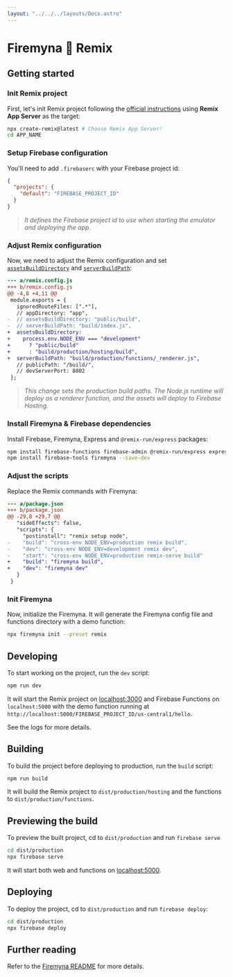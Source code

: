 ```yaml
---
layout: "../../../layouts/Docs.astro"
---
```


# Firemyna 💖 Remix

## Getting started

### Init Remix project

First, let's init Remix project following the [official instructions](https://remix.run/docs/en/v1/tutorials/blog) using **Remix App Server** as the target:

```bash
npx create-remix@latest # Choose Remix App Server!
cd APP_NAME
```

### Setup Firebase configuration

You'll need to add `.firebaserc` with your Firebase project id:

```json
{
  "projects": {
    "default": "FIREBASE_PROJECT_ID"
  }
}
```

> _It defines the Firebase project id to use when starting the emulator and deploying the app._

### Adjust Remix configuration

Now, we need to adjust the Remix configuration and set [`assetsBuildDirectory`](https://remix.run/docs/en/v1/api/conventions#assetsbuilddirectory) and [`serverBuildPath`](https://remix.run/docs/en/v1/api/conventions#serverbuildpath):

```diff
--- a/remix.config.js
+++ b/remix.config.js
@@ -4,8 +4,11 @@
 module.exports = {
   ignoredRouteFiles: [".*"],
   // appDirectory: "app",
-  // assetsBuildDirectory: "public/build",
-  // serverBuildPath: "build/index.js",
+  assetsBuildDirectory:
+    process.env.NODE_ENV === "development"
+      ? "public/build"
+      : "build/production/hosting/build",
+  serverBuildPath: "build/production/functions/_renderer.js",
   // publicPath: "/build/",
   // devServerPort: 8002
 };
```

> _This change sets the production build paths. The Node.js runtime will deploy as a renderer function, and the assets will deploy to Firebase Hosting._

### Install Firemyna & Firebase dependencies

Install Firebase, Firemyna, Express and `@remix-run/express` packages:

```bash
npm install firebase-functions firebase-admin @remix-run/express express --save
npm install firebase-tools firemyna --save-dev
```

### Adjust the scripts

Replace the Remix commands with Firemyna:

```diff
--- a/package.json
+++ b/package.json
@@ -29,8 +29,7 @@
   "sideEffects": false,
   "scripts": {
     "postinstall": "remix setup node",
-    "build": "cross-env NODE_ENV=production remix build",
-    "dev": "cross-env NODE_ENV=development remix dev",
-    "start": "cross-env NODE_ENV=production remix-serve build"
+    "build": "firemyna build",
+    "dev": "firemyna dev"
   }
 }
```

### Init Firemyna

Now, initialize the Firemyna. It will generate the Firemyna config file and
functions directory with a demo function:

```bash
npx firemyna init --preset remix
```

## Developing

To start working on the project, run the `dev` script:

```bash
npm run dev
```

It will start the Remix project on [localhost:3000](http://localhost:3000/) and Firebase Functions on `localhost:5000` with the demo function running at `http://localhost:5000/FIREBASE_PROJECT_ID/us-central1/hello`.

See the logs for more details.

## Building

To build the project before deploying to production, run the `build` script:

```bash
npm run build
```

It will build the Remix project to `dist/production/hosting` and the functions to `dist/production/functions`.

## Previewing the build

To preview the built project, cd to `dist/production` and run `firebase serve`

```bash
cd dist/production
npx firebase serve
```

It will start both web and functions on [localhost:5000](http://localhost:5000/).

## Deploying

To deploy the project, cd to `dist/production` and run `firebase deploy`:

```bash
cd dist/production
npx firebase deploy
```

## Further reading

Refer to the [Firemyna README](https://github.com/kossnocorp/firemyna#readme) for more details.
